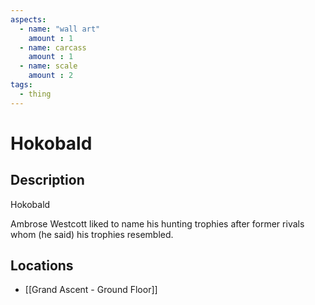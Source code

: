 ```yaml
---
aspects: 
  - name: "wall art"
    amount : 1
  - name: carcass
    amount : 1
  - name: scale
    amount : 2
tags:
  - thing
---
```


# Hokobald

## Description
Hokobald

Ambrose Westcott liked to name his hunting trophies after former rivals whom (he said) his trophies resembled.
## Locations
- [[Grand Ascent - Ground Floor]]